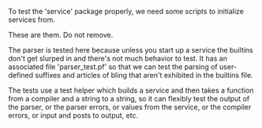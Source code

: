 To test the 'service' package properly, we need some scripts to initialize services from.

These are them. Do not remove.

The parser is tested here because unless you start up a service the builtins don't get slurped in and there's not much behavior to test. It has an associated file 'parser_test.pf' so that we can test the parsing of user-defined suffixes and articles of bling that aren't exhibited in the builtins file.

The tests use a test helper which builds a service and then takes a function from a compiler and a string to a string, so it can flexibly test the output of the parser, or the parser errors, or values from the service, or the compiler errors, or input and posts to output, etc.